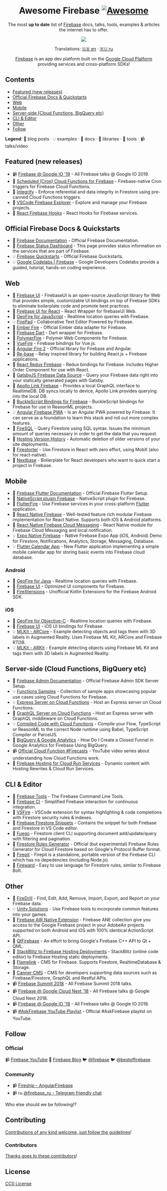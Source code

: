 <!-- badges -->
<div align="center">

<!-- title -->

# Awesome Firebase [![Awesome](https://awesome.re/badge.svg)](https://awesome.re)

<!-- subtitle -->

The most **up to date** list of [Firebase][firebase] docs, talks, tools, examples & articles the internet has to offer.

<!-- image -->

<a href="https://firebase.google.com/docs/" target="_blank" rel="noopener noreferrer">
  <img src="images/firebase-services.gif" />
</a>

<!-- translations -->

Translations: [🇬🇧 en](README.md) · [🇷🇺 ru](README_RU.md) <!-- · [🇪🇸 es](README_ES.md) · [🇮🇩 id](README_ID.md) · [🇯🇵 ja](README_JA.md) · [🇰🇷 ko](README_KO.md) · [🇵🇹 pt](README_PT.md) · [🇨🇳 zh](README_ZH.md) -->

[Firebase][firebase] is an app dev platform built on the [Google Cloud Platform][gcp-products] providing services and cross-platform SDKs!

</div>

<!-- toc -->

## Contents

- [Featured (new releases)](#featured-new-releases)
- [Official Firebase Docs & Quickstarts](#official-firebase-docs--quickstarts)
- [Web](#web)
- [Mobile](#mobile)
- [Server-side (Cloud Functions, BigQuery etc)](#server-side-cloud-functions-bigquery-etc)
- [CLI & Editor](#cli--editor)
- [Other](#other)
- [Follow](#follow)

**Legend**: 📝 blog posts · 💡 examples · 📖 docs · 🔌 libraries · 🔧 tools · 📹 talks/video

<!-- START content -->

## Featured (new releases)

- 📹 [Firebase @ Google IO '19][fb-io-19] - All Firebase talks @ Google IO 2019.
- 📝 [Scheduled (Cron) Cloud Functions for Firebase][cron-cloud-functions] - Firebase-native Cron triggers for Firebase Cloud Functions.
- 🔌 [Integrify][integrify] - Enforce referential and data integrity in Firestore using pre-canned Cloud Functions triggers.
- 🔧 [VSCode Firebase Explorer][vscode-firebase-explorer] - Explore and manage your Firebase projects.
- 🔌 [React Firebase Hooks][react-firebase-hooks] - React Hooks for Firebase services.

## Official Firebase Docs & Quickstarts

- 📖 [Firebase Documentation][fb-docs] - Official Firebase Documentation.
- 🔧 [Firebase Status Dashboard][fb-status-dashboard] - This page provides status information on the services that are part of Firebase.
- 💡 [Firebase Quickstarts][fb-quickstarts] - Official Firebase Quickstarts.
- 💡 [Google Codelabs | Firebase][google-codelabs] - Google Developers Codelabs provide a guided, tutorial, hands-on coding experience.

## Web

- 🔌 [Firebase UI][firebase-ui] - FirebaseUI is an open-source JavaScript library for Web that provides simple, customizable UI bindings on top of Firebase SDKs to eliminate boilerplate code and promote best practices.
- 🔌 [Firebase UI for React][fb-ui-react] - React Wrapper for firebaseUI Web.
- 🔌 [GeoFire for JavaScript][geofire] - Realtime location queries with Firebase.
- 💡 [FirePad][firepad] - Collaborative Text Editor Powered by Firebase.
- 🔌 [Ember Fire][ember-fire] - Official Ember data adapter for Firebase.
- 🔌 [Firebase Dart][fb-dart] - Dart wrapper for Firebase.
- 🔌 [PolymerFire][polymer-fire] - Polymer Web Components for Firebase.
- 🔌 [VueFire][vue-fire] - Firebase bindings for Vue.js.
- 🔌 [Angular Fire 2][ng-fire] - Official library for Firebase and Angular.
- 🔌 [Re-base][rebase] - Relay inspired library for building React.js + Firebase applications.
- 🔌 [React Redux Firebase][react-redux-fb] - Redux bindings for Firebase. Includes Higher Order Component for use with React.
- 🔌 [GatsbyJS Firebase Data Source][gatsby-fire] - Query your Firebase data right into your statically generated pages with Gatsby.
- 🔌 [Apollo Link Firebase][apollo-link-fb] - Provides a local GraphQL interface to RealtimeDB. DB syncs locally to device, Apollo Link provides querying into the local DB.
- 🔌 [BuckleScript Bindings for Firebase][bs-fb] - BuckleScript bindings for Firebase for use in ReasonML projects.
- 💡 [Angular Firebase PWA][ng-firestarter] - Is an Angular PWA powered by Firebase. It can serve as a foundation to learn this stack and roll out more complex features.
- 🔌 [FireSQL][firesql] - Query Firestore using SQL syntax. Issues the minimum amount of queries necessary in order to get the data that you request.
- 📖 [Hosting Version History][hosting-version-hist] - Automatic deletion of older versions of your site deployments.
- 🔌 [Firestorter][firestorter] - Use Firestore in React with zero effort, using MobX (also for react-native).
- 🔌 [Nextbase][nextbase] - Boilerplate for React developers who want to quick start a project in Firebase.

## Mobile

- 📖 [Firebase Flutter Documentation][fb-flutter] - Official Firebase Flutter Setup.
- 🔌 [NativeScript plugin Firebase][fb-nativescript] - NativeScript plugin for Firebase.
- 🔌 [FlutterFire][fb-flutter-fire] - Use Firebase services in your cross-platform [Flutter][flutter] application.
- 🔌 [React Native Firebase][rn-fb] - Well-tested feature rich modular Firebase implementation for React Native. Supports both iOS & Android platforms.
- 🔌 [React Native Firebase Cloud Messaging][rn-fb-fcm] -
  React Native module for Firebase Cloud Messaging and local notification.
- 💡 [Expo Native Firebase][expo-fb] - Native Firebase Expo App (iOS, Android) Demo for Firestore, Notifications, Analytics, Storage, Messaging, Database.
- 💡 [Flutter Calendar App][flutter-cal] -
  New Flutter application implementing a simple mobile calendar app for storing basic events into Firebase cloud database.

### Android

- 🔌 [GeoFire for Java][geofire-java] - Realtime location queries with Firebase.
- 🔌 [Firebase UI][fb-ui-android] - Optimized UI components for Firebase.
- 🔌 [FireXtensions][android-firextensions] - Unofficial Kotlin Extensions for the Firebase Android SDK.

### iOS

- 🔌 [GeoFire for Objective-C][geofire-objc] - Realtime location queries with Firebase.
- 🔌 [Firebase UI][fb-ui-ios] - iOS UI bindings for Firebase.
- 💡 [MLKit - ARCore][mlkit-arcore] - Example detecting objects and tags them with 3D labels in Augmented Reality. Uses Firebase ML Kit, ARCore and Firebase RTDB.
- 💡 [MLKit - ARKit][mlkit-arkit] - Example detecting objects using Firebase ML Kit and tags them with 3D labels in Augmented Reality.

## Server-side (Cloud Functions, BigQuery etc)

- 📖 [Firebase Admin Documentation][fb-admin-docs] - Official Firebase Admin SDK Server Setup.
- 💡 [Functions Samples][fb-func-samples] - Collection of sample apps showcasing popular use cases using Cloud Functions for Firebase.
- 💡 [Express Server on Cloud Functions][fb-func-express] - Host an Express server on Cloud Functions.
- 📝 [GraphQL Server on Cloud Functions][fb-func-graphql] - Host an Express server with GraphQL middleware on Cloud Functions.
- 💡 [Compiled Code with Cloud Functions][fb-func-compiled-code] - Compile your Flow, TypeScript or ReasonML to the correct Node runtime using Babel, TypeScript Compiler or ParcelJS.
- 📝 [BigQuery & Google Analytics][bq-fb-analytics] - How Do I Create a Closed Funnel in Google Analytics for Firebase Using BigQuery.
- 📹 [Official Cloud Function #Firecasts][fb-func-firecasts] - YouTube video series about understanding how Cloud Functions work.
- 📝 [Firebase Hosting for Cloud Run Services][cloud-run-rewrites] - Dynamic content with Hosting Rewrites & Cloud Run Services.

## CLI & Editor

- 🔧 [Firebase Tools][fb-tools] - The Firebase Command Line Tools.
- 🔧 [Firebase CI][fb-ci] - Simplified Firebase interaction for continuous integration.
- 🔧 [VSFire][vsfire] - VSCode extension for syntax highlighting & code completions with Firestore security rules & indexes.
- 🔧 [Firebase Firestore Snippets][fb-firestore-snippets] - Contains the snippet for both Firebase and Firestore in VS Code editor.
- 🔧 [Fuego][fuego] - Firestore client CLI supporting document add/update/query with filtering and pagination.
- 🔧 [Firestore Rules Generator][firestore-rules-gen] - Official (but experimental) Firebase Rules Generator for Cloud Firestore based on Google's Protocol Buffer format.
- 🔧 [Firepit][firepit] - Firepit is a standalone, portable version of the Firebase CLI which has no depedencies (including Node.js).
- 🔧 [Fireward][fireward] - Easy to use language for Firestore rules, similar to Firebase Bolt.

## Other

- 🔌 [FireDrill][fire-drill] - Find, Edit, Add, Remove, Import, Export, and Report on your Firebase data.
- 💡 [Unity Solutions][unity-solns] - Use Firebase tools to incorporate common features into your games.
- 🔌 [Firebase AIR Native Extension][fb-ane] - Firebase ANE collection give you access to the Google Firebase project in your AdobeAir projects supported on both Android and iOS with 100% identical ActionScript API.
- 🔌 [QtFirebase][qt-fb] - An effort to bring Google's Firebase C++ API to Qt + QML.
- 📝 [StackBlitz to Firebase Hosting Deployments][fb-stackblitz] - StackBlitz (online code editor) to Firebase Hosting static deployments.
- 🔧 [Flamelink][flamelink] - CMS for Firebase. Supports Firestore, RealtimeDatabase & Storage.
- 🔧 [Canner CMS][canner] - CMS for developers supporting data sources such as Firebase/Firestore, GraphQL and Restful APIs.
- 📹 [Firebase Summit 2018][fb-summit-18] - All Firebase Summit 2018 talks.
- 📹 [Firebase @ Google Cloud Next '18][fb-next-18] - All Firebase talks @ Google Cloud Next 2018.
- 📹 [Firebase @ Google IO '18][fb-io-18] - All Firebase talks @ Google IO 2018.
- 📹 [#AskFirebase YouTube Playlist][fb-ask-fb] - Official #AskFirebase playlist on YouTube.

<!-- END content -->

## Follow

### Official

📹 [Firebase YouTube][fb-yt] 📝 [Firebase Blog][fb-blog] 🐦 [@firebase][fb-twitter] 🐦 [@bestoffirebase][bof-twitter]

### Community

- 📹 [Fireship - AngularFirebase][angular-firebase]
- 📹 ru [@firebase_ru - Telegram friendly chat][ru-telegram-chat]

Who else should we be following!?

## Contributing

[Contributions of any kind welcome, just follow the guidelines](contributing.md)!

### Contributors

[Thanks goes to these contributors][contributors]!

## License

[CC0 License][license]

<!-- Links -->

[firebase]: https://firebase.google.com
[gcp-products]: https://cloud.google.com/products

<!-- Featured (new releases) -->

[cron-cloud-functions]: https://firebase.googleblog.com/2019/04/schedule-cloud-functions-firebase-cron.html
[integrify]: https://github.com/anishkny/integrify
[vscode-firebase-explorer]: https://github.com/jsayol/vscode-firebase-explorer
[react-firebase-hooks]: https://github.com/CSFrequency/react-firebase-hooks

<!-- Official Firebase Docs & Quickstarts -->

[fb-docs]: https://firebase.google.com/docs
[fb-status-dashboard]: https://status.firebase.google.com
[fb-quickstarts]: https://github.com/firebase?utf8=%E2%9C%93&q=quickstart&type=&language=
[google-codelabs]: https://codelabs.developers.google.com/?cat=Firebase

<!-- Web -->

[firebase-ui]: https://github.com/firebase/firebaseui-web
[fb-ui-react]: https://github.com/firebase/firebaseui-web-react
[geofire]: https://github.com/firebase/geofire-js
[firepad]: https://github.com/FirebaseExtended/firepad
[ember-fire]: https://github.com/firebase/emberFire
[fb-dart]: https://github.com/FirebaseExtended/firebase-dart
[polymer-fire]: https://github.com/FirebaseExtended/polymerfire
[vue-fire]: https://github.com/vuejs/vuefire
[ng-fire]: https://github.com/angular/angularfire2
[rebase]: https://github.com/tylermcginnis/re-base
[react-redux-fb]: https://github.com/prescottprue/react-redux-firebase
[gatsby-fire]: https://www.gatsbyjs.org/packages/gatsby-source-firebase/#gatsby-firebase-source
[apollo-link-fb]: https://github.com/Canner/apollo-link-firebase
[bs-fb]: https://github.com/avohq/bs-firebase
[ng-firestarter]: https://github.com/codediodeio/angular-firestarter
[firesql]: https://github.com/jsayol/FireSQL
[firestorter]: https://github.com/IjzerenHein/firestorter
[hosting-version-hist]: https://firebase.google.com/docs/hosting/deploying#set_limit_for_retained_versions
[nextbase]: https://github.com/martyan/nextbase

<!-- Mobile -->

[fb-flutter]: https://firebase.google.com/docs/flutter/setup
[fb-nativescript]: https://github.com/EddyVerbruggen/nativescript-plugin-firebase
[fb-flutter-fire]: https://github.com/flutter/plugins/blob/master/FlutterFire.md
[flutter]: https://flutter.io/
[rn-fb]: https://github.com/invertase/react-native-firebase
[rn-fb-fcm]: https://github.com/evollu/react-native-fcm
[expo-fb]: https://github.com/EvanBacon/expo-native-firebase
[flutter-cal]: https://github.com/mattgraham1/FlutterCalendar

<!-- Mobile: Android -->

[geofire-java]: https://github.com/firebase/geofire-java
[fb-ui-android]: https://github.com/firebase/firebaseui-android
[android-firextensions]: https://github.com/rosariopfernandes/firextensions

<!-- Movile: iOS -->

[geofire-objc]: https://github.com/firebase/geofire-objc
[fb-ui-ios]: https://github.com/firebase/firebaseui-ios
[mlkit-arcore]: https://github.com/FirebaseExtended/MLKit-ARCore
[mlkit-arkit]: https://github.com/FirebaseExtended/MLKit-ARKit

<!-- Server-side (Cloud Functions, BigQuery etc) -->

[fb-admin-docs]: https://firebase.google.com/docs/admin/setup
[fb-func-samples]: https://github.com/firebase/functions-samples
[fb-func-express]: https://github.com/jthegedus/firebase-gcp-examples/tree/master/functions-express
[fb-func-graphql]: https://codeburst.io/graphql-server-on-cloud-functions-for-firebase-ae97441399c0
[fb-func-compiled-code]: https://github.com/jthegedus/firebase-gcp-examples/tree/master/functions-w-parcel
[bq-fb-analytics]: https://medium.com/firebase-developers/how-do-i-create-a-closed-funnel-in-google-analytics-for-firebase-using-bigquery-6eb2645917e1
[fb-func-firecasts]: https://www.youtube.com/watch?v=2mjfI0FYP7Y&list=PLl-K7zZEsYLm9A9rcHb1IkyQUu6QwbjdM
[cloud-run-rewrites]: https://firebase.googleblog.com/2019/04/firebase-hosting-and-cloud-run.html

<!-- CLI & Editor -->

[fb-tools]: https://github.com/firebase/firebase-tools
[fb-ci]: https://github.com/prescottprue/firebase-ci
[vsfire]: https://github.com/toba/vsfire
[fb-firestore-snippets]: https://github.com/peterhdd/firebase-firestore-snippets
[fuego]: https://github.com/sgarciac/fuego
[firestore-rules-gen]: https://github.com/FirebaseExtended/protobuf-rules-gen
[firepit]: https://github.com/abehaskins/firepit
[fireward]: https://github.com/bijoutrouvaille/fireward

<!-- Other -->

[fire-drill]: https://github.com/scottlepp/fire-drill
[unity-solns]: https://github.com/FirebaseExtended/unity-solutions
[fb-ane]: https://github.com/myflashlab/Firebase-ANE
[qt-fb]: https://github.com/Larpon/QtFirebase
[fb-stackblitz]: https://medium.com/@ericsimons/announcing-split-second-static-deploys-for-firebase-7440d8e84879
[flamelink]: https://flamelink.io/
[canner]: https://github.com/Canner/canner
[fb-summit-18]: https://www.youtube.com/watch?v=lN0VXVXsj9k&list=PLl-K7zZEsYLnqdlmz7iFe9Lb6cRU3Nv4R
[fb-next-18]: https://www.youtube.com/watch?v=OPj26MY16F8&list=PLl-K7zZEsYLmYx3MkJRIUPH_JVFHLTlwL
[fb-io-18]: https://www.youtube.com/watch?v=e-8fiv-vteQ&list=PLl-K7zZEsYLn1omgx_VUhCDFsQMA7PRDd
[fb-io-19]: https://www.youtube.com/playlist?list=PLl-K7zZEsYLlo2L4rfPds-fFLEtOWheoO
[fb-ask-fb]: https://www.youtube.com/watch?v=TSzhzR4wzSE&list=PLl-K7zZEsYLkkCFs6T9mlqG8v6NCs38pA

<!-- Follow -->

[fb-yt]: https://www.youtube.com/user/Firebase
[fb-blog]: https://firebase.googleblog.com/
[fb-twitter]: https://twitter.com/firebase
[bof-twitter]: https://twitter.com/bestoffirebase
[angular-firebase]: https://www.youtube.com/channel/UCsBjURrPoezykLs9EqgamOA
[ru-telegram-chat]: https://t.me/firebase_ru

<!-- Contributors -->

[contributors]: https://github.com/jthegedus/awesome-firebase/graphs/contributors

<!-- License -->

[license]: https://github.com/jthegedus/awesome-firebase/blob/master/LICENSE
